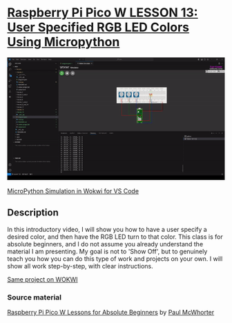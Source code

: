 # [Raspberry Pi Pico W LESSON 13: User Specified RGB LED Colors Using Micropython](https://www.youtube.com/watch?v=FLMPjwXqXVw&list=PLGs0VKk2DiYz8js1SJog21cDhkBqyAhC5&index=13)

![PiPico W LED Breadboard](https://github.com/ikostan/pico/blob/master/img/lesson_13.gif)

[MicroPython Simulation in Wokwi for VS Code](https://github.com/ikostan/pico/tree/master/WOKWI)

## Description

In this introductory video, I will show you how to have a user specify
a desired color, and then have the RGB LED turn to that color.  This
class is  for absolute beginners, and I do not assume you already understand
the material I am presenting. My goal is not to 'Show Off', but to genuinely
teach you how you can do this type of work and projects on your own. I will
show all work step-by-step, with clear instructions.

[Same project on WOKWI](https://wokwi.com/projects/401089464941902849)

### Source material

[Raspberry Pi Pico W Lessons for Absolute Beginners](https://www.youtube.com/playlist?list=PLGs0VKk2DiYz8js1SJog21cDhkBqyAhC5)
by [Paul McWhorter](https://www.youtube.com/c/mcwhorpj/playlists)
